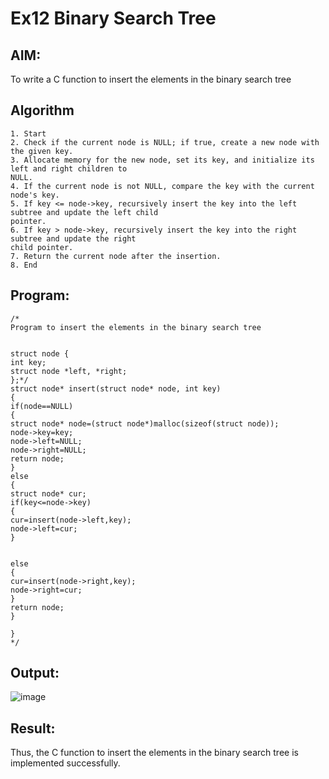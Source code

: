 # Ex12 Binary Search Tree

## AIM:
To write a C function to insert the elements in the binary search tree

## Algorithm
```
1. Start 
2. Check if the current node is NULL; if true, create a new node with the given key. 
3. Allocate memory for the new node, set its key, and initialize its left and right children to 
NULL. 
4. If the current node is not NULL, compare the key with the current node's key. 
5. If key <= node->key, recursively insert the key into the left subtree and update the left child 
pointer. 
6. If key > node->key, recursively insert the key into the right subtree and update the right 
child pointer. 
7. Return the current node after the insertion. 
8. End
```  

## Program:
```
/*
Program to insert the elements in the binary search tree


struct node { 
int key; 
struct node *left, *right; 
};*/ 
struct node* insert(struct node* node, int key) 
{ 
if(node==NULL) 
{ 
struct node* node=(struct node*)malloc(sizeof(struct node)); 
node->key=key; 
node->left=NULL; 
node->right=NULL; 
return node; 
} 
else 
{ 
struct node* cur; 
if(key<=node->key) 
{ 
cur=insert(node->left,key); 
node->left=cur; 
} 
  
  
else 
{ 
cur=insert(node->right,key); 
node->right=cur; 
} 
return node; 
} 
 
}   
*/
```

## Output:

![image](https://github.com/user-attachments/assets/41c03b90-98ad-4f4c-b1f9-4a79b960f14b)


## Result:
Thus, the C function to insert the elements in the binary search tree is implemented successfully.
